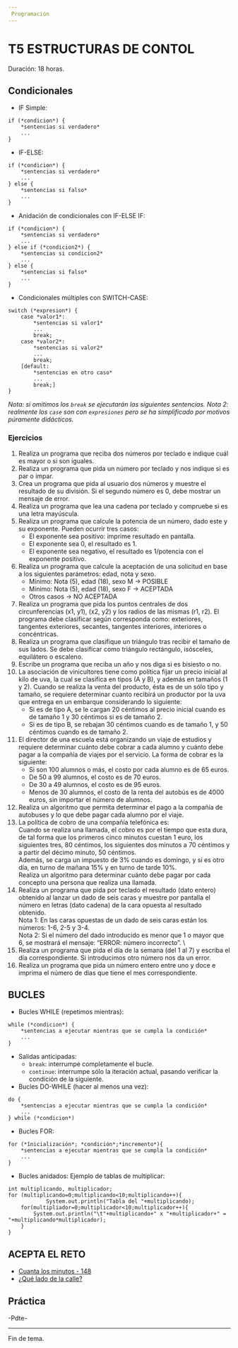 ```yaml
---
 Programación
---
```


# T5 ESTRUCTURAS DE CONTOL

Duración: 18 horas.

## Condicionales
+ IF Simple:
```
if (*condicion*) {
	*sentencias si verdadero*
	...
}
```
+ IF-ELSE:
```
if (*condicion*) {
	*sentencias si verdadero*
	...
} else {
	*sentencias si falso*
	...
}
```
+ Anidación de condicionales con IF-ELSE IF:
```
if (*condicion*) {
	*sentencias si verdadero*
	...
} else if (*condicion2*) {
	*sentencias si condicion2*
	...
} else {
	*sentencias si falso*
	...
}
```

+ Condicionales múltiples con SWITCH-CASE:
```
switch (*expresion*) {
	case *valor1*:
		*sentencias si valor1*
		...
		break;
	case *valor2*:
		*sentencias si valor2*
		...
		break;
	[default:
		*sentencias en otro caso*
		...
		break;]
}
```
*Nota: si omitimos los `break` se ejecutarán las siguientes sentencias.*
*Nota 2: realmente los `case` son con `expresiones` pero se ha simplificado por motivos púramente didácticos.*

### Ejercicios
1.  Realiza un programa que reciba dos números por teclado e indique cuál es mayor o si son iguales.
2.  Realiza un programa que pida un número por teclado y nos indique si es par o impar.
3.  Crea un programa que pida al usuario dos números y muestre el resultado de su división. Si el segundo número es 0, debe mostrar un mensaje de error.
4.  Realiza un programa que lea una cadena por teclado y compruebe si es una letra mayúscula.
5.  Realiza un programa que calcule la potencia de un número, dado este y su exponente. Pueden ocurrir tres casos:
    + El exponente sea positivo: imprime resultado en pantalla.
    + El exponente sea 0, el resultado es 1.
    + El exponente sea negativo, el resultado es 1/potencia con el exponente positivo.
6. Realiza un programa que calcule la aceptación de una solicitud en base a los siguientes parámetros: edad, nota y sexo.
    + Mínimo: Nota (5), edad (18), sexo M -> POSIBLE
    + Mínimo: Nota (5), edad (18), sexo F -> ACEPTADA
    + Otros casos -> NO ACEPTADA
7. Realiza un programa que pida los puntos centrales de dos circunferencias (x1, y1), (x2, y2) y los radios de las mismas (r1, r2). El programa debe clasificar según corresponda como: exteriores, tangentes exteriores, secantes, tangentes interiores, interiores o concéntricas.
8. Realiza un programa que clasifique un triángulo tras recibir el tamaño de sus lados. Se debe clasificar como triángulo rectángulo, isósceles, equilátero o escaleno.
9. Escribe un programa que reciba un año y nos diga si es bisiesto o no.
10. La asociación de vinicultores tiene como política fijar un precio inicial al kilo de uva, la cual se clasifica en tipos (A y B), y además en tamaños (1 y 2). Cuando se realiza la venta del producto, ésta es de un sólo tipo y tamaño, se requiere determinar cuanto recibirá un productor por la uva que entrega en un embarque considerando lo siguiente:
    + Si es de tipo A, se le cargan 20 céntimos al precio inicial cuando es de tamaño 1 y 30 céntimos si es de tamaño 2.
    + Si es de tipo B, se rebajan 30 céntimos cuando es de tamaño 1, y 50 céntimos cuando es de tamaño 2.
11. El director de una escuela está organizando un viaje de estudios y requiere determinar cuánto debe cobrar a cada alumno y cuánto debe pagar a la compañía de viajes por el servicio. La forma de cobrar es la siguiente:
    + Si son 100 alumnos o más, el costo por cada alumno es de 65 euros.
    + De 50 a 99 alumnos, el costo es de 70 euros.
    + De 30 a 49 alumnos, el costo es de 95 euros.
    + Menos de 30 alumnos, el costo de la renta del autobús es de 4000 euros, sin importar el número de alumnos.
12. Realiza un algoritmo que permita determinar el pago a la compañía de autobuses y lo que debe pagar cada alumno por el viaje.
13. La política de cobro de una compañía telefónica es: \
    Cuando se realiza una llamada, el cobro es por el tiempo que esta dura, de tal forma que los primeros cinco minutos cuestan 1 euro, los siguientes tres, 80 céntimos, los siguientes dos minutos a 70 céntimos y a partir del décimo minuto, 50 céntimos. \
    Además, se carga un impuesto de 3% cuando es domingo, y si es otro día, en turno de mañana 15% y en turno de tarde 10%. \
    Realiza un algoritmo para determinar cuánto debe pagar por cada concepto una persona que realiza una llamada.
14. Realiza un programa que pida por teclado el resultado (dato entero) obtenido al lanzar un dado de seis caras y muestre por pantalla el número en letras (dato cadena) de la cara opuesta al resultado obtenido. \
    Nota 1: En las caras opuestas de un dado de seis caras están los números: 1-6, 2-5 y 3-4. \
    Nota 2: Si el número del dado introducido es menor que 1 o mayor que 6, se mostrará el mensaje: “ERROR: número incorrecto”. \
15. Realiza un programa que pida el día de la semana (del 1 al 7) y escriba el día correspondiente. Si introducimos otro número nos da un error.
16. Realiza un programa que pida un número entero entre uno y doce e imprima el número de días que tiene el mes correspondiente.

## BUCLES
+ Bucles WHILE (repetimos mientras):
```
while (*condicion*) {
	*sentencias a ejecutar mientras que se cumpla la condición*
	...
}
```
+ Salidas anticipadas:
	+ `break`: interrumpe completamente el bucle.
    +  `continue`: interrumpe sólo la iteración actual, pasando verificar la condición de la siguiente.
+ Bucles DO-WHILE (hacer al menos una vez):
```
do {
	*sentencias a ejecutar mientras que se cumpla la condición*
	...
} while (*condicion*)
```
+ Bucles FOR:
```
for (*înicialización*; *condición*;*incremento*){
	*sentencias a ejecutar mientras que se cumpla la condición*
	...
}
```
+ Bucles anidados:
Ejemplo de tablas de multiplicar:
```
int multiplicando, multiplicador;
for (multiplicando=0;multiplicando<10;multiplicando++){
			System.out.println("Tabla del "+multiplicando);
	for(multipliador=0;multiplicador<10;multiplicador++){
		System.out.println("\t"+multiplicando+" x "+multiplicador+" = "+multiplicando*multiplicador);
	}
}
```

## ACEPTA EL RETO
+ [Cuanta los minutos - 148](https://www.aceptaelreto.com/problem/statement.php?id=148&cat=5)
+ [¿Qué lado de la calle?](https://www.aceptaelreto.com/problem/statement.php?id=217&cat=5)

## Práctica
-Pdte-

---
Fin de tema.
